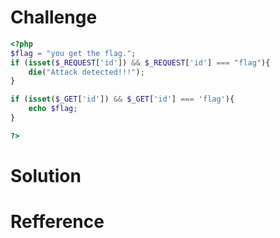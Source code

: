 # Challenge 
```php 
<?php
$flag = "you get the flag.";
if (isset($_REQUEST['id']) && $_REQUEST['id'] === "flag"){
	die("Attack detected!!!");
}

if (isset($_GET['id']) && $_GET['id'] === 'flag'){
	echo $flag;
}

?>
```

# Solution 

# Refference
